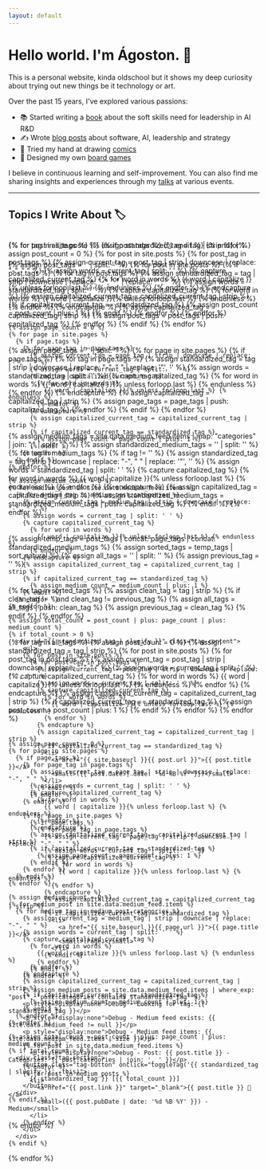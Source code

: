 ```yaml
---
layout: default
---
```


# Hello world. I'm Ágoston. 👋

This is a personal website, kinda oldschool but it shows my deep curiosity about trying out new things be it technology or art.

Over the past 15 years, I've explored various passions:
- 📚 Started writing a [book](/book) about the soft skills need for leadership in AI R&D
- ✍️ Wrote [blog posts](/blog) about software, AI, leadership and strategy
- 🎨 Tried my hand at drawing [comics](/comics)
- 🎲 Designed my own [board games](/games)

I believe in continuous learning and self-improvement. You can also find me sharing insights and experiences through my [talks](/talks) at various events.

---

## Topics I Write About 🏷️

<div class="tag-container">
  <div class="tag-sections">
  {% for post in site.posts %}
    {% if post.tags %}
      <p style="display:none">Debug - Post: {{ post.title }} - Tags: {{ post.tags | join: ', ' }}</p>
    {% endif %}
  {% endfor %}
  
  {% assign post_tags = '' | split: '' %}
  {% for post in site.posts %}
    {% if post.tags %}
      {% for tag in post.tags %}
        {% assign standardized_tag = tag | strip | downcase | replace: "-", " " | replace: '"', '' %}
        {% assign words = standardized_tag | split: ' ' %}
        {% capture capitalized_tag %}
          {% for word in words %}
            {{ word | capitalize }}{% unless forloop.last %} {% endunless %}
          {% endfor %}
        {% endcapture %}
        {% assign capitalized_tag = capitalized_tag | strip %}
        {% assign post_tags = post_tags | push: capitalized_tag %}
      {% endfor %}
    {% endif %}
  {% endfor %}
  
  {% assign page_tags = '' | split: '' %}
  {% for page in site.pages %}
    {% if page.tags %}
      {% for tag in page.tags %}
        {% assign standardized_tag = tag | strip | downcase | replace: "-", " " | replace: '"', '' %}
        {% assign words = standardized_tag | split: ' ' %}
        {% capture capitalized_tag %}
          {% for word in words %}
            {{ word | capitalize }}{% unless forloop.last %} {% endunless %}
          {% endfor %}
        {% endcapture %}
        {% assign capitalized_tag = capitalized_tag | strip %}
        {% assign page_tags = page_tags | push: capitalized_tag %}
      {% endfor %}
    {% endif %}
  {% endfor %}
  
  {% assign medium_tags = site.data.medium_feed.items | map: "categories" | join: "," | split: "," %}
  {% assign standardized_medium_tags = '' | split: '' %}
  {% for tag in medium_tags %}
    {% if tag != '' %}
      {% assign standardized_tag = tag | strip | downcase | replace: "-", " " | replace: '"', '' %}
      {% assign words = standardized_tag | split: ' ' %}
      {% capture capitalized_tag %}
        {% for word in words %}
          {{ word | capitalize }}{% unless forloop.last %} {% endunless %}
        {% endfor %}
      {% endcapture %}
      {% assign capitalized_tag = capitalized_tag | strip %}
      {% assign standardized_medium_tags = standardized_medium_tags | push: capitalized_tag %}
    {% endif %}
  {% endfor %}
  
  {% assign temp_tags = post_tags | concat: page_tags | concat: standardized_medium_tags %}
  {% assign sorted_tags = temp_tags | sort_natural %}
  {% assign all_tags = '' | split: '' %}
  {% assign previous_tag = '' %}
  
  {% for tag in sorted_tags %}
    {% assign clean_tag = tag | strip %}
    {% if clean_tag != '' and clean_tag != previous_tag %}
      {% assign all_tags = all_tags | push: clean_tag %}
      {% assign previous_tag = clean_tag %}
    {% endif %}
  {% endfor %}
  
  {% for tag in all_tags %}
    {% assign post_count = 0 %}
    {% assign standardized_tag = tag | strip %}
    {% for post in site.posts %}
      {% for post_tag in post.tags %}
        {% assign current_tag = post_tag | strip | downcase | replace: "-", " " %}
        {% assign words = current_tag | split: ' ' %}
        {% capture capitalized_current_tag %}
          {% for word in words %}
            {{ word | capitalize }}{% unless forloop.last %} {% endunless %}
          {% endfor %}
        {% endcapture %}
        {% assign capitalized_current_tag = capitalized_current_tag | strip %}
        {% if capitalized_current_tag == standardized_tag %}
          {% assign post_count = post_count | plus: 1 %}
        {% endif %}
      {% endfor %}
    {% endfor %}
    
    {% assign page_count = 0 %}
    {% for page in site.pages %}
      {% if page.tags %}
        {% for page_tag in page.tags %}
          {% assign current_tag = page_tag | strip | downcase | replace: "-", " " %}
          {% assign words = current_tag | split: ' ' %}
          {% capture capitalized_current_tag %}
            {% for word in words %}
              {{ word | capitalize }}{% unless forloop.last %} {% endunless %}
            {% endfor %}
          {% endcapture %}
          {% assign capitalized_current_tag = capitalized_current_tag | strip %}
          {% if capitalized_current_tag == standardized_tag %}
            {% assign page_count = page_count | plus: 1 %}
          {% endif %}
        {% endfor %}
      {% endif %}
    {% endfor %}
    
    {% assign medium_count = 0 %}
    {% for medium_post in site.data.medium_feed.items %}
      {% for medium_tag in medium_post.categories %}
        {% assign current_tag = medium_tag | strip | downcase | replace: "-", " " %}
        {% assign words = current_tag | split: ' ' %}
        {% capture capitalized_current_tag %}
          {% for word in words %}
            {{ word | capitalize }}{% unless forloop.last %} {% endunless %}
          {% endfor %}
        {% endcapture %}
        {% assign capitalized_current_tag = capitalized_current_tag | strip %}
        {% if capitalized_current_tag == standardized_tag %}
          {% assign medium_count = medium_count | plus: 1 %}
        {% endif %}
      {% endfor %}
    {% endfor %}
    
    {% assign total_count = post_count | plus: page_count | plus: medium_count %}
    {% if total_count > 0 %}
      <div class="tag-section">
        <button class="tag-button" onclick="toggleTag('{{ standardized_tag | slugify }}', this)">
          {{ standardized_tag }} [{{ total_count }}]
        </button>
      </div>
    {% endif %}
  {% endfor %}
  </div>

  <div class="tag-contents">
  {% for tag in all_tags %}
    {% assign standardized_tag = tag | strip %}
    {% assign post_count = 0 %}
    {% for post in site.posts %}
      {% for post_tag in post.tags %}
        {% assign current_tag = post_tag | strip | downcase | replace: "-", " " %}
        {% assign words = current_tag | split: ' ' %}
        {% capture capitalized_current_tag %}
          {% for word in words %}
            {{ word | capitalize }}{% unless forloop.last %} {% endunless %}
          {% endfor %}
        {% endcapture %}
        {% assign capitalized_current_tag = capitalized_current_tag | strip %}
        {% if capitalized_current_tag == standardized_tag %}
          {% assign post_count = post_count | plus: 1 %}
        {% endif %}
      {% endfor %}
    {% endfor %}
    
    {% assign page_count = 0 %}
    {% for page in site.pages %}
      {% if page.tags %}
        {% for page_tag in page.tags %}
          {% assign current_tag = page_tag | strip | downcase | replace: "-", " " %}
          {% assign words = current_tag | split: ' ' %}
          {% capture capitalized_current_tag %}
            {% for word in words %}
              {{ word | capitalize }}{% unless forloop.last %} {% endunless %}
            {% endfor %}
          {% endcapture %}
          {% assign capitalized_current_tag = capitalized_current_tag | strip %}
          {% if capitalized_current_tag == standardized_tag %}
            {% assign page_count = page_count | plus: 1 %}
          {% endif %}
        {% endfor %}
      {% endif %}
    {% endfor %}
    
    {% assign medium_count = 0 %}
    {% for medium_post in site.data.medium_feed.items %}
      {% for medium_tag in medium_post.categories %}
        {% assign current_tag = medium_tag | strip | downcase | replace: "-", " " %}
        {% assign words = current_tag | split: ' ' %}
        {% capture capitalized_current_tag %}
          {% for word in words %}
            {{ word | capitalize }}{% unless forloop.last %} {% endunless %}
          {% endfor %}
        {% endcapture %}
        {% assign capitalized_current_tag = capitalized_current_tag | strip %}
        {% if capitalized_current_tag == standardized_tag %}
          {% assign medium_count = medium_count | plus: 1 %}
        {% endif %}
      {% endfor %}
    {% endfor %}
    
    {% assign total_count = post_count | plus: page_count | plus: medium_count %}
    {% if total_count > 0 %}
      <div id="{{ standardized_tag | slugify }}" class="tag-content">
        <ul>
        {% for post in site.posts %}
          {% for post_tag in post.tags %}
            {% assign current_tag = post_tag | strip | downcase | replace: "-", " " %}
            {% assign words = current_tag | split: ' ' %}
            {% capture capitalized_current_tag %}
              {% for word in words %}
                {{ word | capitalize }}{% unless forloop.last %} {% endunless %}
              {% endfor %}
            {% endcapture %}
            {% assign capitalized_current_tag = capitalized_current_tag | strip %}
            {% if capitalized_current_tag == standardized_tag %}
              <li>
                <a href="{{ site.baseurl }}{{ post.url }}">{{ post.title }}</a>
                <small>({{ post.date | date: '%d %B %Y' }})</small>
              </li>
            {% endif %}
          {% endfor %}
        {% endfor %}
        
        {% for page in site.pages %}
          {% if page.tags %}
            {% for page_tag in page.tags %}
              {% assign current_tag = page_tag | strip | downcase | replace: "-", " " %}
              {% assign words = current_tag | split: ' ' %}
              {% capture capitalized_current_tag %}
                {% for word in words %}
                  {{ word | capitalize }}{% unless forloop.last %} {% endunless %}
                {% endfor %}
              {% endcapture %}
              {% assign capitalized_current_tag = capitalized_current_tag | strip %}
              {% if capitalized_current_tag == standardized_tag %}
                <li>
                  <a href="{{ site.baseurl }}{{ page.url }}">{{ page.title }}</a>
                  <small>(Page)</small>
                </li>
              {% endif %}
            {% endfor %}
          {% endif %}
        {% endfor %}
        
        {% assign medium_posts = site.data.medium_feed.items | where_exp: "post", "post.categories contains standardized_tag" %}
        <p style="display:none">Debug - Looking for tag: {{ standardized_tag }}</p>
        <p style="display:none">Debug - Medium feed exists: {{ site.data.medium_feed != null }}</p>
        <p style="display:none">Debug - Medium feed items: {{ site.data.medium_feed.items | size }}</p>
        {% for post in site.data.medium_feed.items %}
          <p style="display:none">Debug - Post: {{ post.title }} - Categories: {{ post.categories | join: ', ' }}</p>
        {% endfor %}
        {% for post in medium_posts %}
          <li>
            <a href="{{ post.link }}" target="_blank">{{ post.title }} 📝</a>
            <small>({{ post.pubDate | date: '%d %B %Y' }}) - Medium</small>
          </li>
        {% endfor %}
        </ul>
      </div>
    {% endif %}
  {% endfor %}
  </div>
</div>

<style>
.tag-container {
  position: relative;
  margin: 2rem 0;
}

.tag-sections {
  display: flex;
  flex-wrap: wrap;
  gap: 0.5rem;
  position: relative;
}

.tag-section {
  display: inline-block;
}

.tag-button {
  padding: 0.5rem 1rem;
  background: #f0f0f0;
  border: none;
  border-radius: 20px;
  cursor: pointer;
  font-size: 1rem;
  transition: all 0.2s ease;
  white-space: nowrap;
}

.tag-button:hover {
  background: #e0e0e0;
}

.tag-button.active {
  background: #e0e0e0;
}

.tag-contents {
  position: absolute;
  top: 0;
  left: 0;
  right: 0;
  pointer-events: none;
}

.tag-content {
  position: absolute;
  left: 0;
  margin-top: 0.5rem;
  background: white;
  border: 1px solid #f0f0f0;
  border-radius: 4px;
  padding: 1rem;
  min-width: 300px;
  z-index: 100;
  box-shadow: 0 2px 8px rgba(0,0,0,0.1);
  display: none;
  pointer-events: auto;
}

.tag-content ul {
  list-style: none;
  padding-left: 0;
  margin: 0.5rem 0;
}

.tag-content li {
  margin: 0.5rem 0;
  white-space: nowrap;
}

.tag-content small {
  color: #666;
  margin-left: 0.5rem;
}
</style>

<script>
function toggleTag(tagId, button) {
  var content = document.getElementById(tagId);
  var wasVisible = content.style.display === "block";
  
  // Reset all buttons and contents
  document.querySelectorAll('.tag-button').forEach(btn => btn.classList.remove('active'));
  document.querySelectorAll('.tag-content').forEach(content => content.style.display = "none");
  
  if (!wasVisible) {
    // Get button position
    var buttonRect = button.getBoundingClientRect();
    var containerRect = document.querySelector('.tag-container').getBoundingClientRect();
    
    // Calculate top position relative to the button, accounting for scroll
    var scrollTop = window.pageYOffset || document.documentElement.scrollTop;
    var topPosition = buttonRect.bottom - containerRect.top;
    
    // Position and show content
    content.style.top = topPosition + 'px';
    content.style.display = "block";
    button.classList.add('active');
  }
}

// Close tag content when clicking outside
document.addEventListener('click', function(event) {
  if (!event.target.closest('.tag-section') && !event.target.closest('.tag-content')) {
    document.querySelectorAll('.tag-button').forEach(btn => btn.classList.remove('active'));
    document.querySelectorAll('.tag-content').forEach(el => {
      el.style.display = 'none';
    });
  }
});
</script>
